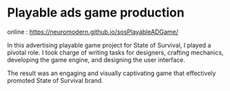 # Playable ads game production

online : https://neuromodern.github.io/sosPlayableADGame/

In this advertising playable game project for State of Survival, I played a pivotal role. I took charge of writing tasks for designers, crafting mechanics, developing the game engine, and designing the user interface. 

The result was an engaging and visually captivating game that effectively promoted State of Survival brand.
